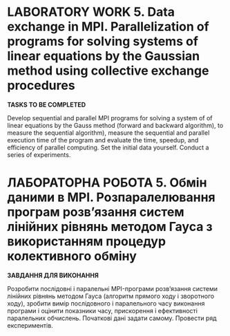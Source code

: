 # LABORATORY WORK 5. Data exchange in MPI. Parallelization of programs for solving systems of linear equations by the Gaussian method using collective exchange procedures

**TASKS TO BE COMPLETED**

Develop sequential and parallel MPI programs for solving a system of of linear equations by the Gauss method (forward
and backward algorithm), to measure the sequential algorithm), measure the sequential and parallel execution time of the
program and evaluate the time, speedup, and efficiency of parallel computing. Set the initial data yourself. Conduct a
series of experiments.

# ЛАБОРАТОРНА РОБОТА 5. Обмін даними в MPI. Розпаралелювання програм розв’язання систем лінійних рівнянь методом Гауса з використанням процедур колективного обміну

**ЗАВДАННЯ ДЛЯ ВИКОНАННЯ**

Розробити послідовні і паралельні MPI-програми розв’язання системи
лінійних рівнянь методом Гауса (алгоритм прямого ходу і зворотного
ходу), зробити вимір послідовного і паралельного часу виконання програми і
оцінити показники часу, прискорення і ефективності паралельних обчислень.
Початкові дані задати самому. Провести ряд експериментів.